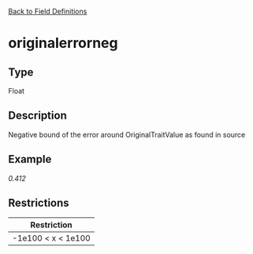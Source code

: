 [Back to Field Definitions](../../field_definition_overview)
# originalerrorneg

## Type
Float

## Description


Negative bound of the error around OriginalTraitValue as found in source
## Example
*0.412*

## Restrictions
| Restriction |
| :---------: |
| -1e100 < x < 1e100 |


